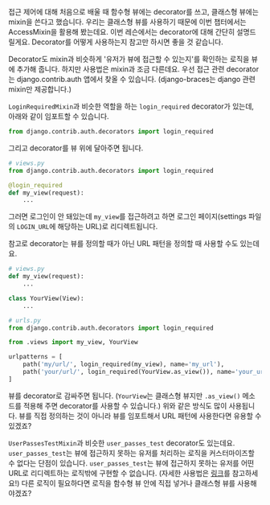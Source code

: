 접근 제어에 대해 처음으로 배울 때 함수형 뷰에는 decorator를 쓰고, 클래스형 뷰에는 mixin을 쓴다고 했습니다. 우리는 클래스형 뷰를 사용하기 때문에 이번 챕터에서는 AccessMixin을 활용해 봤는데요. 이번 레슨에서는 decorator에 대해 간단히 설명드릴게요. Decorator를 어떻게 사용하는지 참고만 하시면 좋을 것 같습니다.

Decorator도 mixin과 비슷하게 '유저가 뷰에 접근할 수 있는지'를 확인하는 로직을 뷰에 추가해 줍니다. 하지만 사용법은 mixin과 조금 다른데요. 우선 접근 관련 decorator는 django.contrib.auth 앱에서 찾올 수 있습니다. (django-braces는 django 관련 mixin만 제공합니다.)

`LoginRequiredMixin`과 비슷한 역할을 하는 `login_required` decorator가 있는데, 아래와 같이 임포트할 수 있습니다.

```python
from django.contrib.auth.decorators import login_required
```

그리고 decorator를 뷰 위에 달아주면 됩니다.

```python
# views.py
from django.contrib.auth.decorators import login_required

@login_required
def my_view(request):
    ...
```

그러면 로그인이 안 돼있는데 `my_view`를 접근하려고 하면 로그인 페이지(settings 파일의 `LOGIN_URL`에 해당하는 URL)로 리디렉트됩니다.

참고로 decorator는 뷰를 정의할 때가 아닌 URL 패턴을 정의할 때 사용할 수도 있는데요.

```python
# views.py
def my_view(request):
    ...

class YourView(View):
    ...

# urls.py
from django.contrib.auth.decorators import login_required

from .views import my_view, YourView

urlpatterns = [
    path('my/url/', login_required(my_view), name='my_url'),
    path('your/url/', login_required(YourView.as_view()), name='your_url'),
]
```

뷰를 decorator로 감싸주면 됩니다. (`YourView`는 클래스형 뷰지만 `.as_view()` 메소드를 적용해 주면 decorator를 사용할 수 있습니다.) 위와 같은 방식도 많이 사용됩니다. 뷰를 직접 정의하는 것이 아니라 뷰를 임포트해서 URL 패턴에 사용한다면 유용할 수 있겠죠?

`UserPassesTestMixin`과 비슷한 `user_passes_test` decorator도 있는데요. `user_passes_test`는 뷰에 접근하지 못하는 유저를 처리하는 로직을 커스터마이즈할 수 없다는 단점이 있습니다. `user_passes_test`는 뷰에 접근하지 못하는 유저를 어떤 URL로 리디렉트하는 로직밖에 구현할 수 없습니다. (자세한 사용법은 [링크](https://docs.djangoproject.com/en/2.2/topics/auth/default/#limiting-access-to-logged-in-users-that-pass-a-test)를 참고하세요!) 다른 로직이 필요하다면 로직을 함수형 뷰 안에 직접 넣거나 클래스형 뷰를 사용해야겠죠?